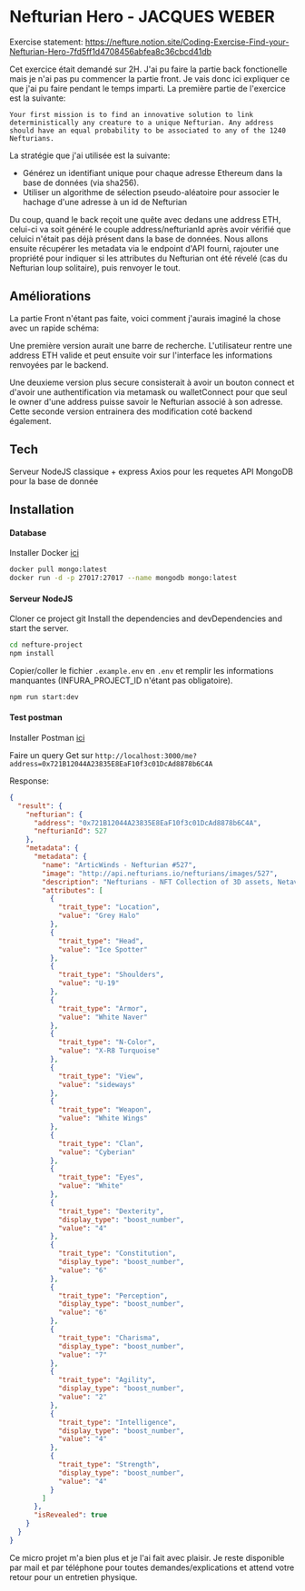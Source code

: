 # Nefturian Hero - JACQUES WEBER

Exercise statement: https://nefture.notion.site/Coding-Exercise-Find-your-Nefturian-Hero-7fd5ff1d4708456abfea8c36cbcd41db

Cet exercice était demandé sur 2H. J'ai pu faire la partie back fonctionelle mais je n'ai pas pu commencer la partie front. Je vais donc ici expliquer ce que j'ai pu faire pendant le temps imparti.
La première partie de l'exercice est la suivante:

`Your first mission is to find an innovative solution to link deterministically any creature to a unique Nefturian. Any address should have an equal probability to be associated to any of the 1240 Nefturians.`

La stratégie que j'ai utilisée est la suivante:

- Générez un identifiant unique pour chaque adresse Ethereum dans la base de données (via sha256).
- Utiliser un algorithme de sélection pseudo-aléatoire pour associer le hachage d'une adresse à un id de Nefturian

Du coup, quand le back reçoit une quête avec dedans une address ETH, celui-ci va soit généré le couple address/nefturianId après avoir vérifié que celuici n'était pas déjà présent dans la base de données.
Nous allons ensuite récupérer les metadata via le endpoint d'API fourni, rajouter une propriété pour indiquer si les attributes du Nefturian ont été révelé (cas du Nefturian loup solitaire), puis renvoyer le tout.

## Améliorations

La partie Front n'étant pas faite, voici comment j'aurais imaginé la chose avec un rapide schéma:

Une première version aurait une barre de recherche. L'utilisateur rentre une address ETH valide et peut ensuite voir sur l'interface les informations renvoyées par le backend.

Une deuxieme version plus secure consisterait à avoir un bouton connect et d'avoir une authentification via metamask ou walletConnect pour que seul le owner d'une address puisse savoir le Nefturian associé à son adresse. Cette seconde version entrainera des modification coté backend également.

## Tech

Serveur NodeJS classique + express
Axios pour les requetes API
MongoDB pour la base de donnée

## Installation

#### Database

Installer Docker [ici](https://docs.docker.com/engine/install/)

```sh
docker pull mongo:latest
docker run -d -p 27017:27017 --name mongodb mongo:latest
```

#### Serveur NodeJS

Cloner ce project git
Install the dependencies and devDependencies and start the server.

```sh
cd nefture-project
npm install
```

Copier/coller le fichier `.example.env` en `.env` et remplir les informations manquantes (INFURA_PROJECT_ID n'étant pas obligatoire).

```sh
npm run start:dev
```

#### Test postman

Installer Postman [ici](https://www.postman.com/)

Faire un query Get sur `http://localhost:3000/me?address=0x721B12044A23835E8EaF10f3c01DcAd8878b6C4A`

Response:

```json
{
  "result": {
    "nefturian": {
      "address": "0x721B12044A23835E8EaF10f3c01DcAd8878b6C4A",
      "nefturianId": 527
    },
    "metadata": {
      "metadata": {
        "name": "ArticWinds - Nefturian #527",
        "image": "http://api.nefturians.io/nefturians/images/527",
        "description": "Nefturians - NFT Collection of 3D assets, Netaverse ready. By Nefture.",
        "attributes": [
          {
            "trait_type": "Location",
            "value": "Grey Halo"
          },
          {
            "trait_type": "Head",
            "value": "Ice Spotter"
          },
          {
            "trait_type": "Shoulders",
            "value": "U-19"
          },
          {
            "trait_type": "Armor",
            "value": "White Naver"
          },
          {
            "trait_type": "N-Color",
            "value": "X-R8 Turquoise"
          },
          {
            "trait_type": "View",
            "value": "sideways"
          },
          {
            "trait_type": "Weapon",
            "value": "White Wings"
          },
          {
            "trait_type": "Clan",
            "value": "Cyberian"
          },
          {
            "trait_type": "Eyes",
            "value": "White"
          },
          {
            "trait_type": "Dexterity",
            "display_type": "boost_number",
            "value": "4"
          },
          {
            "trait_type": "Constitution",
            "display_type": "boost_number",
            "value": "6"
          },
          {
            "trait_type": "Perception",
            "display_type": "boost_number",
            "value": "6"
          },
          {
            "trait_type": "Charisma",
            "display_type": "boost_number",
            "value": "7"
          },
          {
            "trait_type": "Agility",
            "display_type": "boost_number",
            "value": "2"
          },
          {
            "trait_type": "Intelligence",
            "display_type": "boost_number",
            "value": "4"
          },
          {
            "trait_type": "Strength",
            "display_type": "boost_number",
            "value": "4"
          }
        ]
      },
      "isRevealed": true
    }
  }
}
```

Ce micro projet m'a bien plus et je l'ai fait avec plaisir.
Je reste disponible par mail et par téléphone pour toutes demandes/explications et attend votre retour pour un entretien physique.
